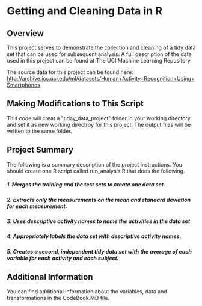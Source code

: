 # Getting and Cleaning Data in R

## Overview
This project serves to demonstrate the collection and cleaning of a tidy data set that can be used for subsequent analysis. A full description of the data used in this project can be found at The UCI Machine Learning Repository

The source data for this project can be found here: http://archive.ics.uci.edu/ml/datasets/Human+Activity+Recognition+Using+Smartphones

## Making Modifications to This Script
This code will creat a "tiday_data_project" folder in your working directory and set it as new working directroy for this project. The output files will be written to the same folder.

## Project Summary
The following is a summary description of the project instructions. You should create one R script called run_analysis.R that does the following.

##### 1. Merges the training and the test sets to create one data set. 
##### 2. Extracts only the measurements on the mean and standard deviation for each measurement. 
##### 3. Uses descriptive activity names to name the activities in the data set 
##### 4. Appropriately labels the data set with descriptive activity names. 
##### 5. Creates a second, independent tidy data set with the average of each variable for each activity and each subject.

## Additional Information
You can find additional information about the variables, data and transformations in the CodeBook.MD file.
